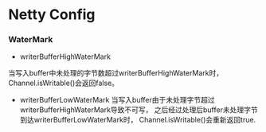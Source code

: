 # Netty Config 

### WaterMark
+ writerBufferHighWaterMark

当写入buffer中未处理的字节数超过writerBufferHighWaterMark时，
Channel.isWritable()会返回false。

+ writerBufferLowWaterMark
当写入buffer由于未处理字节超过writerBufferHighWaterMark导致不可写，
之后经过处理后buffer未处理字节到达writerBufferLowWaterMark时，
Channel.isWritable()会重新返回true.